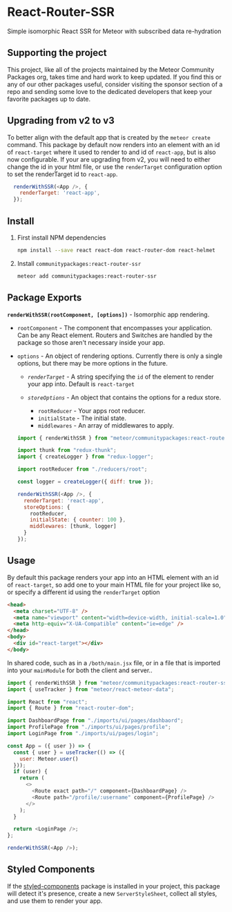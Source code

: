 # React-Router-SSR

Simple isomorphic React SSR for Meteor with subscribed data re-hydration

## Supporting the project

This project, like all of the projects maintained by the Meteor Community Packages org, takes time and hard work to keep updated. If you find this or any of our other packages useful, consider visiting the sponsor section of a repo and sending some love to the dedicated developers that keep your favorite packages up to date.

## Upgrading from v2 to v3

To better align with the default app that is created by the `meteor create` command. This package by default now renders into an element with an id of `react-target` where it used to render to and id of `react-app`, but is also now configurable. If your are upgrading from v2, you will need to either change the id in your html file, or use the `renderTarget` configuration option to set the renderTarget id to `react-app`.

```js
  renderWithSSR(<App />, {
    renderTarget: 'react-app',
  });
```

## Install

1. First install NPM dependencies

   ```sh
   npm install --save react react-dom react-router-dom react-helmet
   ```

2. Install `communitypackages:react-router-ssr`

   ```sh
   meteor add communitypackages:react-router-ssr
   ```

## Package Exports

**`renderWithSSR(rootComponent, [options])`** - Isomorphic app rendering.

- `rootComponent` - The component that encompasses your application. Can be any React element. Routers and Switches are handled by the package so those aren't necessary inside your app.

- `options` - An object of rendering options. Currently there is only a single options, but there may be more options in the future.

  - _`renderTarget`_ - A string specifying the `id` of the element to render your app into. Default is `react-target`

  - _`storeOptions`_ - An object that contains the options for a redux store.

    - `rootReducer` - Your apps root reducer.
    - `initialState` - The initial state.
    - `middlewares` - An array of middlewares to apply.

  ```js
  import { renderWithSSR } from "meteor/communitypackages:react-router-ssr";

  import thunk from "redux-thunk";
  import { createLogger } from "redux-logger";

  import rootReducer from "./reducers/root";

  const logger = createLogger({ diff: true });

  renderWithSSR(<App />, {
    renderTarget: 'react-app',
    storeOptions: {
      rootReducer,
      initialState: { counter: 100 },
      middlewares: [thunk, logger]
    }
  });
  ```

## Usage

By default this package renders your app into an HTML element with an id of `react-target`, so add one to your main HTML file for your project like so, or specify a different id using the `renderTarget` option

```html
<head>
  <meta charset="UTF-8" />
  <meta name="viewport" content="width=device-width, initial-scale=1.0" />
  <meta http-equiv="X-UA-Compatible" content="ie=edge" />
</head>
<body>
  <div id="react-target"></div>
</body>
```

In shared code, such as in a `/both/main.jsx` file, or in a file that is imported into your `mainModule` for both the client and server..

```js
import { renderWithSSR } from "meteor/communitypackages:react-router-ssr";
import { useTracker } from "meteor/react-meteor-data";

import React from "react";
import { Route } from "react-router-dom";

import DashboardPage from "./imports/ui/pages/dashbaord";
import ProfilePage from "./imports/ui/pages/profile";
import LoginPage from "./imports/ui/pages/login";

const App = ({ user }) => {
  const { user } = useTracker(() => ({
    user: Meteor.user()
  }));
  if (user) {
    return (
      <>
        <Route exact path="/" component={DashboardPage} />
        <Route path="/profile/:username" component={ProfilePage} />
      </>
    );
  }

  return <LoginPage />;
};

renderWithSSR(<App />);
```

## Styled Components

If the [styled-components](https://styled-components.com/) package is installed in your project, this package will detect it's presence, create a new `ServerStyleSheet`, collect all styles, and use them to render your app.
